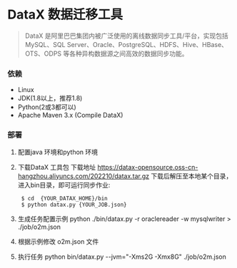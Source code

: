 # DataX 数据迁移工具

>DataX 是阿里巴巴集团内被广泛使用的离线数据同步工具/平台，实现包括 MySQL、SQL Server、Oracle、PostgreSQL、HDFS、Hive、HBase、OTS、ODPS 等各种异构数据源之间高效的数据同步功能。

### 依赖
+ Linux
+ JDK(1.8以上，推荐1.8)
+ Python(2或3都可以)
+ Apache Maven 3.x (Compile DataX)

### 部署
1. 配置java 环境和python 环境
2. 下载DataX 工具包
   下载地址 https://datax-opensource.oss-cn-hangzhou.aliyuncs.com/202210/datax.tar.gz
   下载后解压至本地某个目录，进入bin目录，即可运行同步作业:
   ```
    $ cd  {YOUR_DATAX_HOME}/bin
    $ python datax.py {YOUR_JOB.json}
   ```

3. 生成任务配置示例
   python ./bin/datax.py -r oraclereader -w mysqlwriter  > ./job/o2m.json

4. 根据示例修改 o2m.json 文件

5. 执行任务
   python bin/datax.py  --jvm="-Xms2G -Xmx8G" ./job/o2m.json